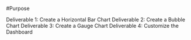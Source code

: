#Purpose

Deliverable 1: Create a Horizontal Bar Chart
Deliverable 2: Create a Bubble Chart
Deliverable 3: Create a Gauge Chart
Deliverable 4: Customize the Dashboard

